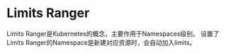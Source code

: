 # Limits Ranger
Limits Ranger是Kubernetes的概念，主要作用于Namespaces级别。
设置了Limits Ranger的Namespace是新建对应资源时，会自动加入limits。


